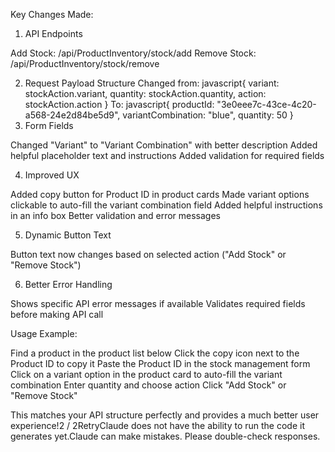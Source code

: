 Key Changes Made:
1. API Endpoints

Add Stock: /api/ProductInventory/stock/add
Remove Stock: /api/ProductInventory/stock/remove

2. Request Payload Structure
Changed from:
javascript{
  variant: stockAction.variant,
  quantity: stockAction.quantity,
  action: stockAction.action
}
To:
javascript{
  productId: "3e0eee7c-43ce-4c20-a568-24e2d84be5d9",
  variantCombination: "blue",
  quantity: 50
}
3. Form Fields

Changed "Variant" to "Variant Combination" with better description
Added helpful placeholder text and instructions
Added validation for required fields

4. Improved UX

Added copy button for Product ID in product cards
Made variant options clickable to auto-fill the variant combination field
Added helpful instructions in an info box
Better validation and error messages

5. Dynamic Button Text

Button text now changes based on selected action ("Add Stock" or "Remove Stock")

6. Better Error Handling

Shows specific API error messages if available
Validates required fields before making API call

Usage Example:

Find a product in the product list below
Click the copy icon next to the Product ID to copy it
Paste the Product ID in the stock management form
Click on a variant option in the product card to auto-fill the variant combination
Enter quantity and choose action
Click "Add Stock" or "Remove Stock"

This matches your API structure perfectly and provides a much better user experience!2 / 2RetryClaude does not have the ability to run the code it generates yet.Claude can make mistakes. Please double-check responses.
